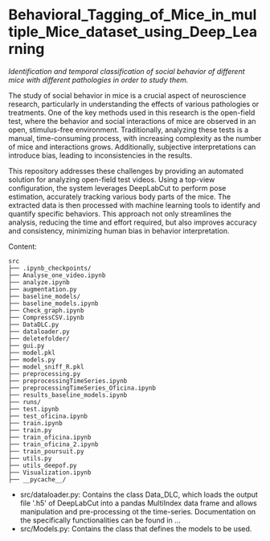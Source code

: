 # Behavioral_Tagging_of_Mice_in_multiple_Mice_dataset_using_Deep_Learning
*Identification and temporal classification of social behavior of different mice with different pathologies in order to study them.*

The study of social behavior in mice is a crucial aspect of neuroscience research, particularly in understanding the effects of various pathologies or treatments. One of the key methods used in this research is the open-field test, where the behavior and social interactions of mice are observed in an open, stimulus-free environment. Traditionally, analyzing these tests is a manual, time-consuming process, with increasing complexity as the number of mice and interactions grows. Additionally, subjective interpretations can introduce bias, leading to inconsistencies in the results.

This repository addresses these challenges by providing an automated solution for analyzing open-field test videos. Using a top-view configuration, the system leverages DeepLabCut to perform pose estimation, accurately tracking various body parts of the mice. The extracted data is then processed with machine learning tools to identify and quantify specific behaviors. This approach not only streamlines the analysis, reducing the time and effort required, but also improves accuracy and consistency, minimizing human bias in behavior interpretation.

Content:
```
src
├── .ipynb_checkpoints/
├── Analyse_one_video.ipynb
├── analyze.ipynb
├── augmentation.py
├── baseline_models/
├── baseline_models.ipynb
├── Check_graph.ipynb
├── CompressCSV.ipynb
├── DataDLC.py
├── dataloader.py
├── deletefolder/
├── gui.py
├── model.pkl
├── models.py
├── model_sniff_R.pkl
├── preprocessing.py
├── preprocessingTimeSeries.ipynb
├── preprocessingTimeSeries_Oficina.ipynb
├── results_baseline_models.ipynb
├── runs/
├── test.ipynb
├── test_oficina.ipynb
├── train.ipynb
├── train.py
├── train_oficina.ipynb
├── train_oficina_2.ipynb
├── train_poursuit.py
├── utils.py
├── utils_deepof.py
├── Visualization.ipynb
├── __pycache__/
```


- src/dataloader.py: Contains the class Data_DLC, which loads the output file '.h5' of DeepLabCut into a pandas MultiIndex data frame and allows manipulation and pre-processing ot the time-series. Documentation on the specifically functionalities can be found in ...
- src/Models.py: Contains the class that defines the models to be used.
